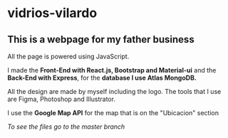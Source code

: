 # vidrios-vilardo
## This is a webpage for my father business
All the page is powered using JavaScript.

I made the **Front-End with React.js, Bootstrap and Material-ui** and the **Back-End with Express**, for the **database I use Atlas MongoDB.**

All the design are made by myself including the logo. The tools that I use are Figma, Photoshop and Illustrator.

I use the **Google Map API** for the map that is on the "Ubicacion" section

*To see the files go to the master branch*
